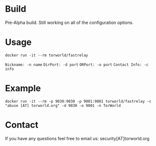 # Build
Pre-Alpha build. Still working on all of the configuration options.

# Usage

`docker run -it --rm torworld/fastrelay`

`Nickname: -n name`
`DirPort: -d port`
`ORPort: -o port`
`Contact Info: -c info`

# Example
`docker run -it --rm -p 9030:9030 -p 9001:9001 torworld/fastrelay -c "abuse [AT] torworld.org" -d 9030 -o 9001 -n TorWorld`

# Contact
If you have any questions feel free to email us: security[AT]torworld.org
